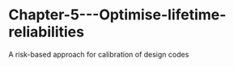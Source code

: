 # Chapter-5---Optimise-lifetime-reliabilities
A risk-based approach for calibration of design codes
